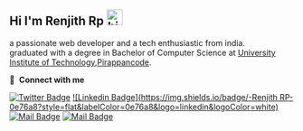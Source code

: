 ## Hi I'm Renjith Rp <img src="https://user-images.githubusercontent.com/1303154/88677602-1635ba80-d120-11ea-84d8-d263ba5fc3c0.gif" width="28px" alt="hi">

a passionate web developer and a tech enthusiastic from india. <br>
graduated with a degree in Bachelor of Computer Science at [University Institute of Technology,Pirappancode]("#").<br>


🔗 &nbsp;**Connect with me**

[![Twitter Badge](https://img.shields.io/badge/-@renjithrp-1ca0f1?style=flat&labelColor=1ca0f1&logo=twitter&logoColor=white&link=https://twitter.com/renjithrp)](https://twitter.com/renjithrp) [![Linkedin Badge](https://img.shields.io/badge/-Renjith RP-0e76a8?style=flat&labelColor=0e76a8&logo=linkedin&logoColor=white)](https://www.linkedin.com/in/renjithrp) [![Mail Badge](https://img.shields.io/badge/-@prejin_senan-e84393?style=flat&labelColor=e84393&logo=instagram&logoColor=white)](https://instagram.com/jny-depp_) [![Mail Badge](https://img.shields.io/badge/-prejinpr-c0392b?style=flat&labelColor=c0392b&logo=gmail&logoColor=white)](mailto:#@gmail.com)
<br>
